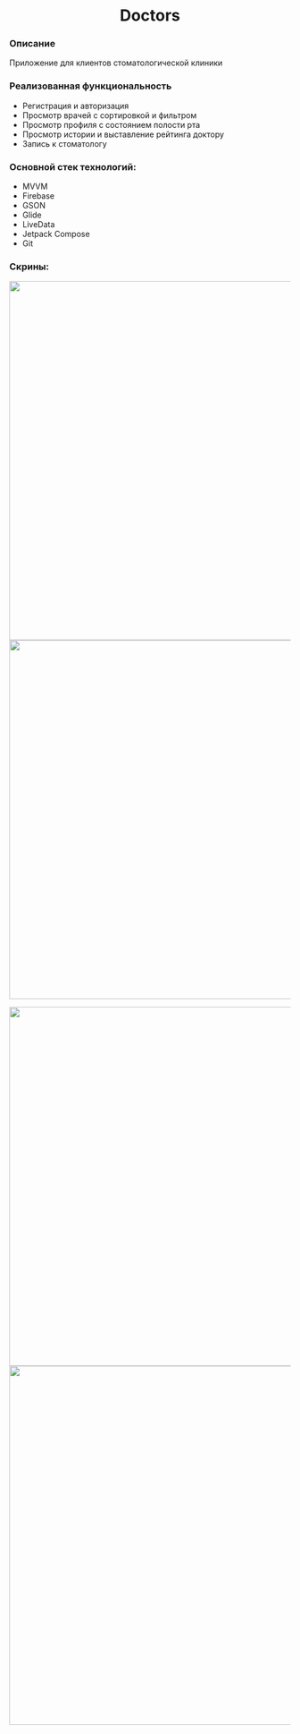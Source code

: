 <p align="center">
    <h1 align="center">Doctors</h1>
    </p>

<h3>Описание</h3>
Приложение для клиентов стоматологической клиники

<h3>Реализованная функциональность</h3>
<ul>
    <li>Регистрация и авторизация</li>
    <li>Просмотр врачей с сортировкой и фильтром</li>
    <li>Просмотр профиля с состоянием полости рта</li>
    <li>Просмотр истории и выставление рейтинга доктору</li>
    <li>Запись к стоматологу</li>
</ul> 

<h3>Основной стек технологий:</h3>
<ul>
    <li>MVVM</li>
	<li>Firebase</li>
	<li>GSON</li>
	<li>Glide</li>
	<li>LiveData</li>
	<li>Jetpack Compose</li>
	<li>Git</li>
 </ul>

<h3>Скрины:</h3>

<img src="https://user-images.githubusercontent.com/91881284/196680785-2c4001d1-f235-4190-bf58-a9eefba7b2f3.png" height="642"/></h1>
<img src="https://user-images.githubusercontent.com/91881284/196680130-d82b6af8-bb98-459b-b994-252ea0659008.png" height="642"/></h1>

<img src="https://user-images.githubusercontent.com/91881284/196679437-4fe2118b-3436-4893-9345-ddcdb5dd1726.png" height="642"/></h1>
<img src="https://user-images.githubusercontent.com/91881284/196680310-620ee5be-d52b-4267-9c79-14ace036871f.png" height="642"/></h1>
